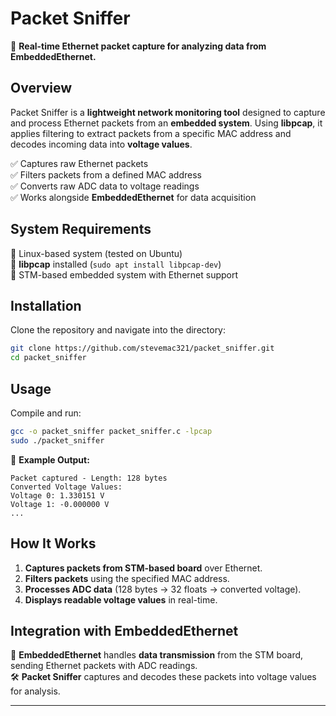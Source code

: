
# **Packet Sniffer**
🚀 **Real-time Ethernet packet capture for analyzing data from EmbeddedEthernet.**

## **Overview**
Packet Sniffer is a **lightweight network monitoring tool** designed to capture and process Ethernet packets from an **embedded system**. Using **libpcap**, it applies filtering to extract packets from a specific MAC address and decodes incoming data into **voltage values**.

✅ Captures raw Ethernet packets  
✅ Filters packets from a defined MAC address  
✅ Converts raw ADC data to voltage readings  
✅ Works alongside **EmbeddedEthernet** for data acquisition  

## **System Requirements**
📌 Linux-based system (tested on Ubuntu)  
📌 **libpcap** installed (`sudo apt install libpcap-dev`)  
📌 STM-based embedded system with Ethernet support  

## **Installation**
Clone the repository and navigate into the directory:
```sh
git clone https://github.com/stevemac321/packet_sniffer.git
cd packet_sniffer
```

## **Usage**
Compile and run:
```sh
gcc -o packet_sniffer packet_sniffer.c -lpcap
sudo ./packet_sniffer
```

📌 **Example Output:**
```
Packet captured - Length: 128 bytes
Converted Voltage Values:
Voltage 0: 1.330151 V
Voltage 1: -0.000000 V
...
```

## **How It Works**
1. **Captures packets from STM-based board** over Ethernet.  
2. **Filters packets** using the specified MAC address.  
3. **Processes ADC data** (128 bytes → 32 floats → converted voltage).  
4. **Displays readable voltage values** in real-time.  

## **Integration with EmbeddedEthernet**
📡 **EmbeddedEthernet** handles **data transmission** from the STM board, sending Ethernet packets with ADC readings.  
🛠 **Packet Sniffer** captures and decodes these packets into voltage values for analysis.  

---
